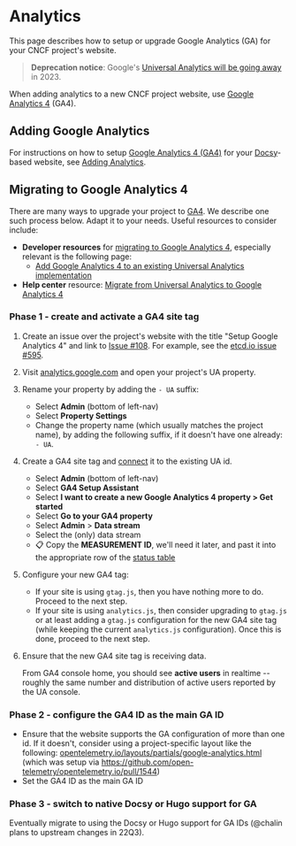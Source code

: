# Analytics

This page describes how to setup or upgrade Google Analytics (GA) for your CNCF
project's website.

> **Deprecation notice**: Google's [Universal Analytics will be going away][ua]
> in 2023.

When adding analytics to a new CNCF project website, use [Google Analytics
4][ga4] (GA4).

## Adding Google Analytics

For instructions on how to setup [Google Analytics 4 (GA4)][ga4] for your
[Docsy][]-based website, see [Adding Analytics][].

## Migrating to Google Analytics 4

There are many ways to upgrade your project to [GA4][]. We describe one such
process below. Adapt it to your needs. Useful resources to consider include:

- **Developer resources** for [migrating to Google Analytics 4][ga4-dev],
  especially relevant is the following page:
  - [Add Google Analytics 4 to an existing Universal Analytics
    implementation][ga4+ua-dev]
- **Help center** resource: [Migrate from Universal Analytics to Google
  Analytics 4][migration-help]

### Phase 1 - create and activate a GA4 site tag

1.  Create an issue over the project's website with the title "Setup Google
    Analytics 4" and link to [Issue #108][]. For example, see the [etcd.io issue
    #595][].

2.  Visit [analytics.google.com](https://analytics.google.com) and open your
    project's UA property.

3.  Rename your property by adding the `- UA` suffix:

    - Select **Admin** (bottom of left-nav)
    - Select **Property Settings**
    - Change the property name (which usually matches the project name), by
      adding the following suffix, if it doesn't have one already: `- UA`.

4.  Create a GA4 site tag and [connect][] it to the existing UA id.

    - Select **Admin** (bottom of left-nav)
    - Select **GA4 Setup Assistant**
    - Select **I want to create a new Google Analytics 4 property > Get
      started**
    - Select **Go to your GA4 property**
    - Select **Admin** > **Data stream**
    - Select the (only) data stream
    - 📋 Copy the **MEASUREMENT ID**, we'll need it later, and past it into the
      appropriate row of the [status table][]

5.  Configure your new GA4 tag:

    - If your site is using `gtag.js`, then you have nothing more to do. Proceed
      to the next step.
    - If your site is using `analytics.js`, then consider upgrading to `gtag.js`
      or at least adding a `gtag.js` configuration for the new GA4 site tag
      (while keeping the current `analytics.js` configuration). Once this is
      done, proceed to the next step.

6.  Ensure that the new GA4 site tag is receiving data.

    From GA4 console home, you should see **active users** in realtime --
    roughly the same number and distribution of active users reported by the UA
    console.

### Phase 2 - configure the GA4 ID as the main GA ID

- Ensure that the website supports the GA configuration of more than one id. If
  it doesn't, consider using a project-specific layout like the following:
  [opentelemetry.io/layouts/partials/google-analytics.html] (which was setup via
  https://github.com/open-telemetry/opentelemetry.io/pull/1544)
- Set the GA4 ID as the main GA ID

### Phase 3 - switch to native Docsy or Hugo support for GA

Eventually migrate to using the Docsy or Hugo support for GA IDs (@chalin plans
to upstream changes in 22Q3).

[adding analytics]:
  https://www.docsy.dev/docs/adding-content/feedback/#adding-analytics
[connect]: https://support.google.com/analytics/answer/9973999
[etcd.io issue #595]: https://github.com/etcd-io/website/issues/595
[docsy]: https://www.docsy.dev
[ga4-dev]: https://developers.google.com/analytics/devguides/migration
[ga4]: https://support.google.com/analytics/answer/10089681
[ga4+ua-dev]:
  https://developers.google.com/analytics/devguides/migration/measurement/add-ga4
[issue #108]: https://github.com/cncf/techdocs/issues/108
[migration-help]: https://support.google.com/analytics/answer/10759417
[opentelemetry.io/layouts/partials/google-analytics.html]:
  https://github.com/open-telemetry/opentelemetry.io/blob/3d8a59ea508b46497500297f334a079a4f91e293/layouts/partials/google-analytics.html
[status table]:
  https://docs.google.com/spreadsheets/d/1Mx4LhdI2Un-rvGMI73SlHxQH9D2HABAJclMB3dd6lnA
[ua]: https://support.google.com/analytics/answer/11583528
